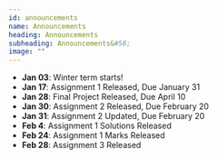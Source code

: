 ```yaml
---
id: announcements
name: Announcements
heading: Announcements
subheading: Announcements&#58;
image: ""
---
```

 - **Jan 03**: Winter term starts! 
 - **Jan 17**: Assignment 1 Released, Due January 31
 - **Jan 28**: Final Project Released, Due April 10
 - **Jan 30**: Assignment 2 Released, Due February 20
 - **Jan 31**: Assignment 2 Updated, Due February 20
 - **Feb 4**: Assignment 1 Solutions Released
 - **Feb 24**: Assignment 1 Marks Released
 - **Feb 28**: Assignment 3 Released
